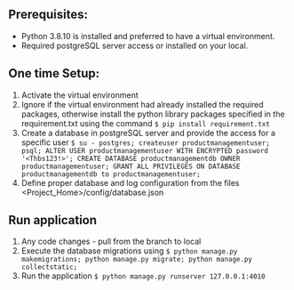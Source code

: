 ## Prerequisites:
* Python 3.8.10 is installed and preferred to have a virtual environment.
* Required postgreSQL server access or installed on your local.

## One time Setup:
1. Activate the virtual environment
2. Ignore if the virtual environment had already installed the required packages, otherwise install the python library packages specified in the requirement.txt using the command `$ pip install requirement.txt`
3. Create a database in postgreSQL server and provide the access for a specific user `$ su - postgres; createuser productmanagementuser; psql; ALTER USER productmanagementuser WITH ENCRYPTED password '<Thbs123!>'; CREATE DATABASE productmanagementdb OWNER productmanagementuser; GRANT ALL PRIVILEGES ON DATABASE productmanagementdb to productmanagementuser;`
4. Define proper database and log configuration from the files <Project_Home>/config/database.json

## Run application
1. Any code changes - pull from the branch to local
2. Execute the database migrations using `$ python manage.py makemigrations; python manage.py migrate; python manage.py collectstatic;`
3. Run the application `$ python manage.py runserver 127.0.0.1:4010`


